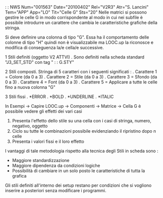  :  : NWS Num="001563" Date="20100402" Rel="V2R3" Atr="S. Lancini" Tem="APP" App="LO" Tit="Celle G" Sts="20"
Nelle matrici si possono gestire le celle G in modo corrispondente al modo in cui nei subfile è possibile introdurre un carattere che cambia le caratteristiche grafiche della stringa.

Si deve definire una colonna di tipo "G". Essa ha il comportamento delle colonne di tipo "H" quindi non è visualizzabile ma LOOC.up la riconosce e modifica di conseguenza la/e cella/e successive.

1 Stili definiti (oggetto V2 ATTVI)
. Sono definiti nella scheda standard "J3_SET_STD" con tag " :  : G.STY"

2 Stili composti. Stringa di 5 caratteri con i seguenti significati : 
. Carattere 1 = Colore (da 0 a 3)
. Carattere 2 = Stile  (da 0 a 3)
. Carattere 3 = Sfondo (da 0 a 3)
. Carattere 4 = Font   (da 0 a 3)
. Carattere 5 = Applicare a tutte le celle fino a nuova colonna "G"

3 Stili fissi
. *ERROR
. *BOLD
. *UNDERLINE
. *ITALIC

In Esempi -> Capire LOOC.up -> Componenti -> Matrice -> Cella G è possibile vedere gli effetti dei vari casi
1. Presenta l'effetto dello stile su una cella con i casi di stringa, numero, negativo, oggetto
2. Ciclo su tutte le combinazioni possibile evidenziando il ripristino dopo n celle
3. Presenta i valori fissi e il loro effetto

I vantaggi di tale metodologia rispetto alla tecnica degli Stili in scheda sono : 
- Maggiore standardizzazione
- Maggiore dipendenza da condizioni logiche
- Possibilità di cambiare in un solo posto le caratteristiche di tutta la grafica

Gli stili definiti all'interno dei setup restano per condizioni che si vogliono inserire a posteriori senza modificare i programmi.
